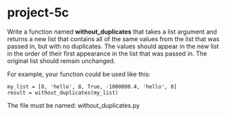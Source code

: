# project-5c

Write a function named **without_duplicates** that takes a list argument and returns a new list that contains all of the same values from the list that was passed in, but with no duplicates. The values should appear in the new list in the order of their first appearance in the list that was passed in. The original list should remain unchanged.

For example, your function could be used like this:
```
my_list = [8, 'hello', 8, True, -1000000.4, 'hello', 8]
result = without_duplicates(my_list)
```

The file must be named: without_duplicates.py
